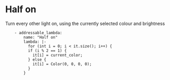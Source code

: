 # Half on

Turn every other light on, using the currently selected colour and brightness

```
    - addressable_lambda:
        name: "Half on"
        lambda: |-
          for (int i = 0; i < it.size(); i++) {
          if (i % 2 == 1) {
            it[i] = current_color;
          } else {
            it[i] = Color(0, 0, 0, 0);
          }
        }
```
